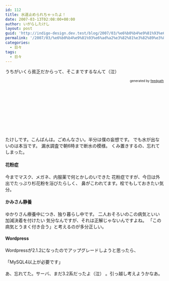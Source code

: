 ```yaml
---
id: 112
title: 水道止められちゃったよ！
date: 2007-03-13T02:08:00+00:00
author: いがらしたけし
layout: post
guid: 'http://indigo-design.dev.test/blog/2007/03/%e6%b0%b4%e9%81%93%e6%ad%a2%e3%82%81%e3%82%89%e3%82%8c%e3%81%a1%e3%82%83%e3%81%a3%e3%81%9f%e3%82%88%ef%bc%81/'
permalink: '/2007/03/%e6%b0%b4%e9%81%93%e6%ad%a2%e3%82%81%e3%82%89%e3%82%8c%e3%81%a1%e3%82%83%e3%81%a3%e3%81%9f%e3%82%88%ef%bc%81/'
categories:
  - 日々
tags:
  - 日々
---
```

うちがいくら貧乏だからって、そこまでするなんて（泣）<br />

<div style="text-align: right;font-size: 10px">
&nbsp;&nbsp;<span>generated by <a href="http://feedpath.jp">feedpath</a></span>
</div>


<!--more-->
<br />
<br />
<br />
<br />
<br />
<br />
<br />
<br />
<br />
<br />
たけしです。こんばんは。ごめんなさい。半分は僕の妄想です。
でも水が出ないのは本当です。
漏水調査で朝6時まで断水の模様。
くみ置きするの、忘れてしまった。
<br />
<h4>花粉症</h4>
今までマスク、メガネ、内服薬で何とかしのいできた
花粉症ですが、今日は外出でたっぷり杉花粉を浴びたらしく、
鼻がこわれてます。栓でもしておきたい気分。<br />
<h4>かみさん静養</h4>
ゆかりさん療養中につき、独り暮らし中です。
二人おそろいのこの病気といい加減決着を付けたい
気分なんですが、それは正解じゃないんですよね。
「この病気とうまく付き合う」と考えるのが多分正しい。<br /><h4>
Wordpress</h4>
Wordpressが2.1.2になったのでアップグレードしようと思ったら、<br />
<br />
「MySQL4以上が必要です」<br />
<br />
あ、忘れてた。サーバ、まだ3.2系だったよ（泣）
。引っ越し考えようかなあ。